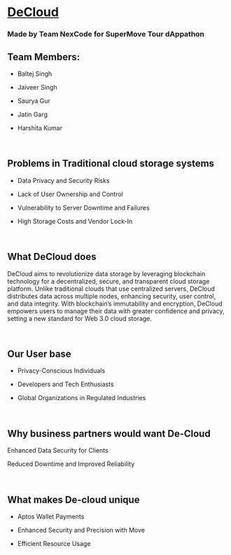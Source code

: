<html>
<head>
</head>
<body class='typora-export os-windows'>
<div class='typora-export-content'>
    <div class='' id='write'><h1 id='decloud'><u><span>DeCloud</span></u></h1>
        <h3>Made by Team NexCode for SuperMove Tour dAppathon</h3>
        <h2 id='team-members'><span>Team Members:</span></h2>
        <ul>
            <li><p><span>Baltej Singh</span></p></li>
            <li><p><span> Jaiveer Singh </span></p></li>
            <li><p><span>Saurya Gur </span></p></li>
            <li><p><span>Jatin Garg </span></p></li>
            <li><p><span>Harshita Kumar</span></p></li>
        </ul>
        <p>&nbsp;</p>
        <h2 id='problems-in-traditional-cloud-storage-systems'>
            <span>Problems in Traditional cloud storage systems</span></h2>
        <ul>
            <li><p><span>Data Privacy and Security Risks</span></p></li>
        </ul>
        <ul>
            <li><p><span>Lack of User Ownership and Control</span></p></li>
        </ul>
        <ul>
            <li><p><span>Vulnerability to Server Downtime and Failures</span></p></li>
        </ul>
        <ul>
            <li><p><span>High Storage Costs and Vendor Lock-In</span></p>
                <p>&nbsp;</p></li>
        </ul>
        <h2 id='what-decloud-does'><span>What DeCloud does</span></h2>
        <p><span>DeCloud aims to revolutionize data storage by leveraging blockchain technology for a decentralized, secure, and transparent cloud storage platform. Unlike traditional clouds that use centralized servers, DeCloud distributes data across multiple nodes, enhancing security, user control, and data integrity. With blockchain’s immutability and encryption, DeCloud empowers users to manage their data with greater confidence and privacy, setting a new standard for Web 3.0 cloud storage.</span>
        </p>
        <p>&nbsp;</p>
        <h2 id='our-user-base'><span>Our User base</span></h2>
        <ul>
            <li><p><span>Privacy-Conscious Individuals</span></p></li>
            <li><p><span>Developers and Tech Enthusiasts</span></p></li>
            <li><p><span>Global Organizations in Regulated Industries</span></p>
                <p>&nbsp;</p></li>
        </ul>
        <h2 id='why-business-partners-would-want-de-cloud'><span>Why business partners would want De-Cloud</span></h2>
        <p><span>Enhanced Data Security for Clients</span></p>
        <p><span>Reduced Downtime and Improved Reliability</span></p>
        <p>&nbsp;</p>
        <h2 id='what-makes-de-cloud-unique'><span>What makes De-cloud unique</span></h2>
        <ul>
            <li><p><span>Aptos Wallet Payments</span></p></li>
            <li><p><span>Enhanced Security and Precision with Move</span></p></li>
            <li><p><span>Efficient Resource Usage</span></p></li>
        </ul>
        <p>&nbsp;</p>
        <p>&nbsp;</p>
        <p>&nbsp;</p>
        <p>&nbsp;</p>
        <p>&nbsp;</p></div>
</div>
</body>
</html>
